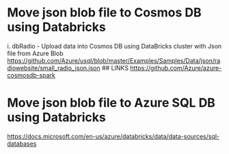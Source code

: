 # Move json blob file to Cosmos DB using Databricks 
i. dbRadio - Upload data into Cosmos DB using DataBricks cluster with Json file from Azure Blob
https://github.com/Azure/usql/blob/master/Examples/Samples/Data/json/radiowebsite/small_radio_json.json ## LINKS
https://github.com/Azure/azure-cosmosdb-spark

# Move json blob file to Azure SQL DB using Databricks
https://docs.microsoft.com/en-us/azure/databricks/data/data-sources/sql-databases
